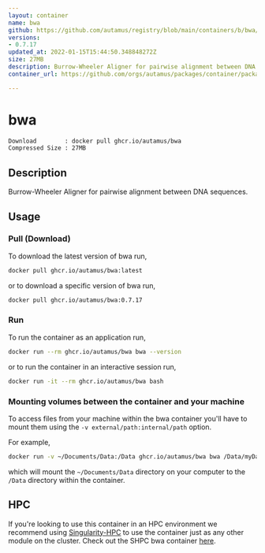```yaml
---
layout: container
name: bwa
github: https://github.com/autamus/registry/blob/main/containers/b/bwa/spack.yaml
versions:
- 0.7.17
updated_at: 2022-01-15T15:44:50.348848272Z
size: 27MB
description: Burrow-Wheeler Aligner for pairwise alignment between DNA sequences.
container_url: https://github.com/orgs/autamus/packages/container/package/bwa

---
```

# bwa
```bash 
Download        : docker pull ghcr.io/autamus/bwa
Compressed Size : 27MB
```

## Description
Burrow-Wheeler Aligner for pairwise alignment between DNA sequences.

## Usage
### Pull (Download)
To download the latest version of bwa run,

```bash
docker pull ghcr.io/autamus/bwa:latest
```

or to download a specific version of bwa run,

```bash
docker pull ghcr.io/autamus/bwa:0.7.17
```
### Run
To run the container as an application run,
```bash
docker run --rm ghcr.io/autamus/bwa bwa --version
```

or to run the container in an interactive session run,
```bash
docker run -it --rm ghcr.io/autamus/bwa bash
```

### Mounting volumes between the container and your machine
To access files from your machine within the bwa container you'll have to mount them using the `-v external/path:internal/path` option.

For example,
```bash
docker run -v ~/Documents/Data:/Data ghcr.io/autamus/bwa bwa /Data/myData.csv
```
which will mount the `~/Documents/Data` directory on your computer to the `/Data` directory within the container.

## HPC
If you're looking to use this container in an HPC environment we recommend using [Singularity-HPC](https://singularity-hpc.readthedocs.io) to use the container just as any other module on the cluster. Check out the SHPC bwa container [here](https://singularityhub.github.io/singularity-hpc/r/ghcr.io-autamus-bwa/).